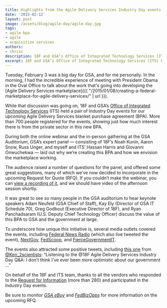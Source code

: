 ```yaml
---
title: Highlights from the Agile Delivery Services Industry Day events
date: '2015-02-12'
layout: post
image: /assets/blog/agile-day/agile-day.jpg
tags:
- agile bpa
- agile
- acquisition services
authors:
- chrisc
description: 18F and GSA’s Office of Integrated Technology Services (ITS) held a pair of events for our upcoming Agile Delivery Services blanket purchase agreement (BPA). Over 700 people registered for the events, showing just how much interest there is from the private sector in this new BPA.
excerpt: 18F and GSA’s Office of Integrated Technology Services (ITS) held a pair of events for our upcoming Agile Delivery Services blanket purchase agreement (BPA). Over 700 people registered for the events, showing just how much interest there is from the private sector in this new BPA.
---
```


Tuesday, February 3 was a big day for GSA, and for me personally. In the
morning, I had the incredible experience of meeting with President Obama
in the Oval Office to talk about the work that's going into developing
the [Agile Delivery Services
marketplace]({{ "/2015/01/08/creating-a-federal-marketplace-for-agile-delivery-services/" | url }}).

While that discussion was going on, 18F and GSA’s [Office of Integrated
Technology Services](http://www.gsa.gov/portal/content/105150) (ITS)
held a pair of Industry Day events for our upcoming Agile Delivery
Services blanket purchase agreement (BPA). More than 700 people registered
for the events, showing just how much interest there is from the private
sector in this new BPA.

During both the online webinar and the in-person gathering at the GSA
Auditorium, GSA’s expert panel — consisting of 18F’s Noah Kunin, Aaron
Snow, Russ Unger, and myself and ITS’ Hassan Harris and Giovanni
Onwuchekwa — laid out why we’re creating this BPA and how we envision
the marketplace working.

The audience raised a number of questions for the panel, and offered
some great suggestions, many of which we’ve now decided to incorporate
in the upcoming Request for Quote (RFQ). If you couldn’t make the
webinar, you can [view a recording of
it](http://gsafas.adobeconnect.com/p9gcfd4n0rs/), and we should have
video of the afternoon session shortly.

It was great to see so many people in the GSA auditorium to hear keynote
speakers Adam Neufeld (GSA Chief of Staff), Kay Ely (Director of GSA IT
Schedule 70), Greg Godbout (Executive Director of 18F), and Ryan
Panchadsaram (U.S. Deputy Chief Technology Officer) discuss the value of
this BPA to GSA and the government at large.

To underscore how unique this initiative is, several media outlets
covered the events, including [Federal News
Radio](http://www.federalnewsradio.com/?nid=65&sid=3793757&pid=0&page=1)
(which also live tweeted the event),
[NextGov](http://www.nextgov.com/cio-briefing/2015/02/agile-gsa/104577/),
[FedScoop](http://fedscoop.com/18f-calling-for-industry-to-help-with-overwhelming-demand),
and
[FierceGovernmentIT](http://www.fiercegovernmentit.com/story/gsa-moves-quickly-agile-bpa-response-agency-demand/2015-02-09?utm_campaign=AddThis&utm_medium=AddThis&utm_source=twitter#.VNkm7VykWX4.twitter).

The events also attracted some positive tweets, including [this
one](https://twitter.com/Ken_2scientists/status/562630842158039040)
from [@Ken\_2scientists](https://twitter.com/Ken_2scientists):
“Listening to the @18F Agile Delivery Services Industry Day Q&A: I don't
think I've ever been more optimistic about our government ...”

On behalf of the 18F and ITS team, thanks to all the vendors who
responded to the [Request for
Information](https://www.fbo.gov/index?s=opportunity&mode=form&tab=core&id=e0807fc8a69115f0e352f6f0c135697a)
(more than 280) and participated in the Industry Day events.

Be sure to monitor [*GSA
eBuy*](https://www.ebuy.gsa.gov/advantage/ebuy/start_page.do)
and [*FedBizOpps*](https://www.fbo.gov/) for more information on the
upcoming RFQ.
